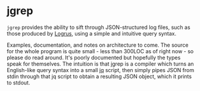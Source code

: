 # jgrep

`jgrep` provides the ability to sift through JSON-structured log files, such as those produced by [Logrus](https://github.com/sirupsen/logrus), using a simple and intuitive query syntax.

Examples, documentation, and notes on architecture to come. The source for the whole program is quite small - less than 300LOC as of right now - so please do read around. It's poorly documented but hopefully the types speak for themselves. The intuition is that jgrep is a compiler which turns an English-like query syntax into a small [jq](https://github.com/stedolan/jq) script, then simply pipes JSON from stdin through that jq script to obtain a resulting JSON object, which it prints to stdout.
